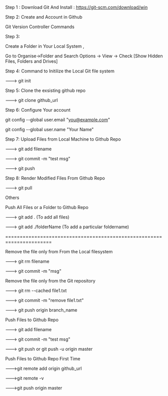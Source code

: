 Step 1 : Download Git And Install : https://git-scm.com/download/win

Step 2: Create and Account in Github

Git Version Controller Commands

Step 3: 

Create a Folder in Your Local System , 

Go to Organise->Folder and Search Options -> View -> Check [Show Hidden Files, Folders and Drives]

Step 4: Command to Initilize the Local Git file system

--->	git init            


Step 5: Clone the exsisting github repo

--->	git clone github_url


Step 6: Configure Your account

git config --global user.email "you@example.com"

git config --global user.name "Your Name"

Step 7: Upload Files from Local Machine to Github Repo

--->	git add filename

--->	git commit -m "test msg"

--->	git push


Step 8: Render Modified Files From Github Repo
		
--->	git pull 


Others

Push All Files or a Folder to Github Repo

--->   git add .            (To add all files)

--->   git add ./folderName (To add a particular foldername)

======================================================================




Remove the file only from From the Local filesystem

--->    git rm filename 

--->    git commit -m "msg"
	
Remove the file only from the Git repository

--->	git rm --cached file1.txt

--->    git commit -m "remove file1.txt"

--->	git push origin branch_name

Push Files to Github Repo

--->	git add filename

--->	git commit -m "test msg"

--->	git push or git push -u origin master


Push Files to Github Repo First Time

--->git remote add origin github_url

--->git remote -v

--->git push origin master



